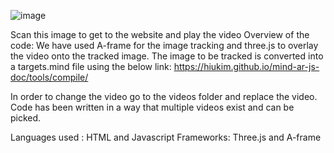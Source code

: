 ![image](https://github.com/user-attachments/assets/e40c9187-8165-46ad-a1af-64d660fd3314)

Scan this image to get to the website and play the video
Overview of the code:
We have used A-frame for the image tracking and three.js to overlay the video onto the tracked image. The image to be tracked is converted into a targets.mind file using the below link:
https://hiukim.github.io/mind-ar-js-doc/tools/compile/

In order to change the video go to the videos folder and replace the video. Code has been written in a way that multiple videos exist and can be picked.

Languages used : HTML and Javascript
Frameworks: Three.js and A-frame
